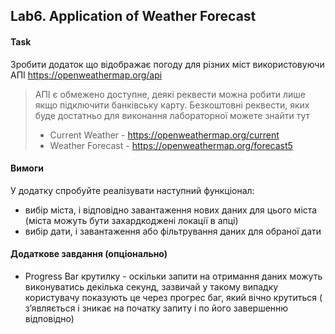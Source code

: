 ## Lab6. Application of Weather Forecast

#### Task

Зробити додаток що відображає погоду для різних міст використовуючи
АПІ https://openweathermap.org/api
> АПІ є обмежено доступне, деякі реквести можна робити лише якщо підключити банківську карту.
> Безкоштовні реквести, яких буде достатньо для виконання лабораторної можете знайти тут
> - Current Weather - https://openweathermap.org/current
> - Weather Forecast - https://openweathermap.org/forecast5

#### Вимоги

У додатку спробуйте реалізувати наступний функціонал:

- вибір міста, і відповідно завантаження нових даних для цього міста (міста можуть бути
  захардкоджені локації в апці)
- вибір дати, і завантаження або фільтрування даних для обраної дати

#### Додаткове завдання (опціонально)

- Progress Bar крутилку - оскільки запити на отримання даних можуть виконуватись декілька секунд,
  зазвичай у такому випадку користувачу показують це через прогрес баг, який вічно крутиться (
  зʼявляється і зникає на початку запиту і по його завершенню відповідно)  
